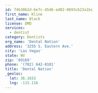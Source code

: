 ```yaml
---
id: 74b30b2d-6e7c-45d6-ad02-8693cb23a1bc
first_name: Kline
last_name: Black
license: DMD
services:
  - dentist
category: Dentists
org_name: 'Dental Nation'
address: '3255 S. Eastern Ave.'
city: 'Las Vegas'
state: NV
zip: '89169'
phone: '(702) 642-8101'
title: 'Dental Nation'
_geoloc:
  lat: 36.1653
  lng: -115.116
---
```

